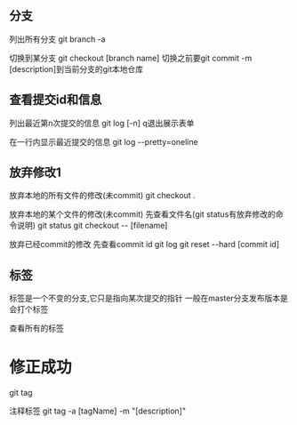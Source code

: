 分支
------------

列出所有分支
git branch -a

切换到某分支
git checkout [branch name]
切换之前要git commit -m [description]到当前分支的git本地仓库

查看提交id和信息
------------

列出最近第n次提交的信息
git log [-n]
q退出展示表单

在一行内显示最近提交的信息
git log --pretty=oneline

放弃修改1
------------

放弃本地的所有文件的修改(未commit)
git checkout .

放弃本地的某个文件的修改(未commit)
先查看文件名(git status有放弃修改的命令说明)
git status
git checkout -- [filename]

放弃已经commit的修改
先查看commit id
git log
git reset --hard [commit id]

标签
------------
标签是一个不变的分支,它只是指向某次提交的指针
一般在master分支发布版本是会打个标签

查看所有的标签
# 修正成功
git tag

注释标签
git tag -a [tagName] -m "[description]"
